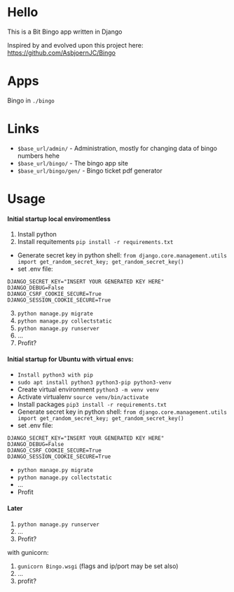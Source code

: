 # Hello
This is a Bit Bingo app written in Django

Inspired by and evolved upon this project here: https://github.com/AsbjoernJC/Bingo

# Apps

Bingo in `./bingo`

# Links

- `$base_url/admin/` - Administration, mostly for changing data of bingo numbers hehe
- `$base_url/bingo/` - The bingo app site
- `$base_url/bingo/gen/` - Bingo ticket pdf generator

# Usage

#### Initial startup local enviromentless

1. Install python
2. Install requitements `pip install -r requirements.txt`
- Generate secret key in python shell: `from django.core.management.utils import get_random_secret_key; get_random_secret_key()`
- set .env file: 
```env
DJANGO_SECRET_KEY="INSERT YOUR GENERATED KEY HERE"
DJANGO_DEBUG=False
DJANGO_CSRF_COOKIE_SECURE=True
DJANGO_SESSION_COOKIE_SECURE=True
```
3. `python manage.py migrate`
4. `python manage.py collectstatic`
5. `python manage.py runserver`
6. ...
7. Profit?

#### Initial startup for Ubuntu with virtual envs:

- `Install python3 with pip`
- `sudo apt install python3 python3-pip python3-venv`
- Create virtual environment `python3 -m venv venv`
- Activate virtualenv `source venv/bin/activate`
- Install packages `pip3 install -r requirements.txt`
- Generate secret key in python shell: `from django.core.management.utils import get_random_secret_key; get_random_secret_key()`
- set .env file: 
```env
DJANGO_SECRET_KEY="INSERT YOUR GENERATED KEY HERE"
DJANGO_DEBUG=False
DJANGO_CSRF_COOKIE_SECURE=True
DJANGO_SESSION_COOKIE_SECURE=True
```
- `python manage.py migrate`
- `python manage.py collectstatic`
- ...
- Profit

#### Later

1. `python manage.py runserver`
2. ...
3. Profit?

with gunicorn:
1. `gunicorn Bingo.wsgi` (flags and ip/port may be set also)
2. ...
3. profit?

